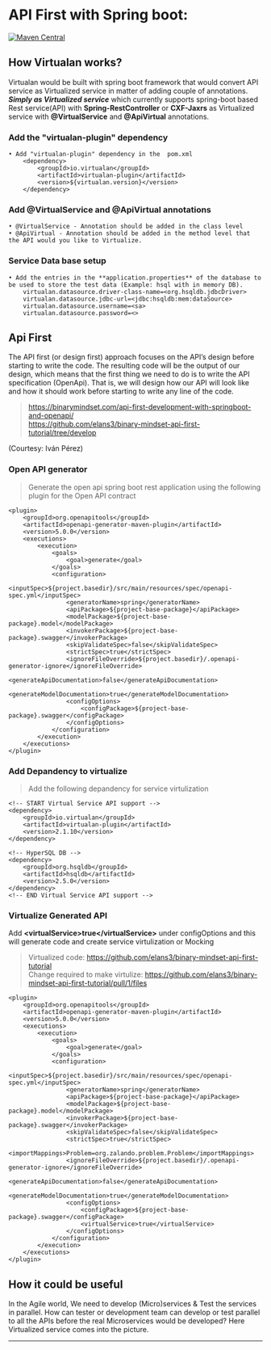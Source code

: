# API First with Spring boot:

[![Maven Central](https://img.shields.io/maven-central/v/io.virtualan/virtualan-plugin.svg?label=Maven%20Central)](https://search.maven.org/search?q=g:%22io.virtualan%22%20AND%20a:%22virtualan-plugin%22) 



## How Virtualan works? 
Virtualan would be built with spring boot  framework that would convert API service as Virtualized service in matter of adding couple of annotations. **_Simply as Virtualized service_** which currently supports spring-boot based Rest service(API) with **Spring-RestController** or **CXF-Jaxrs** as Virtualized service with **@VirtualService** and **@ApiVirtual** annotations.

### Add the "virtualan-plugin" dependency
	• Add "virtualan-plugin" dependency in the  pom.xml  
		<dependency>
			<groupId>io.virtualan</groupId>
			<artifactId>virtualan-plugin</artifactId>
			<version>${virtualan.version}</version>
		</dependency>
		

### Add @VirtualService and @ApiVirtual annotations
	• @VirtualService - Annotation should be added in the class level
	• @ApiVirtual - Annotation should be added in the method level that the API would you like to Virtualize.
	

### Service Data base setup
	• Add the entries in the **application.properties** of the database to be used to store the test data (Example: hsql with in memory DB).
		virtualan.datasource.driver-class-name=<org.hsqldb.jdbcDriver>
		virtualan.datasource.jdbc-url=<jdbc:hsqldb:mem:dataSource>
		virtualan.datasource.username=<sa>
		virtualan.datasource.password=<>
    
## Api First
The API first (or design first) approach focuses on the API’s design before starting to write the code. The resulting code will be the output of our design, which means that the first thing we need to do is to write the API specification (OpenApi). That is, we will design how our API will look like and how it should work before starting to write any line of the code. 


> https://binarymindset.com/api-first-development-with-springboot-and-openapi/ \
> https://github.com/elans3/binary-mindset-api-first-tutorial/tree/develop 

(Courtesy: Iván Pérez)

### Open API generator
> Generate the open api spring boot rest application using the following plugin for the Open API contract 

```mvn
<plugin>
    <groupId>org.openapitools</groupId>
    <artifactId>openapi-generator-maven-plugin</artifactId>
    <version>5.0.0</version>
    <executions>
        <execution>
            <goals>
                <goal>generate</goal>
            </goals>
            <configuration>
                <inputSpec>${project.basedir}/src/main/resources/spec/openapi-spec.yml</inputSpec>
                <generatorName>spring</generatorName>
                <apiPackage>${project-base-package}</apiPackage>
                <modelPackage>${project-base-package}.model</modelPackage>
                <invokerPackage>${project-base-package}.swagger</invokerPackage>
                <skipValidateSpec>false</skipValidateSpec>
                <strictSpec>true</strictSpec>
                <ignoreFileOverride>${project.basedir}/.openapi-generator-ignore</ignoreFileOverride>
                <generateApiDocumentation>false</generateApiDocumentation>
                <generateModelDocumentation>true</generateModelDocumentation>
                <configOptions>
                    <configPackage>${project-base-package}.swagger</configPackage>
                </configOptions>
            </configuration>
        </execution>
    </executions>
</plugin>
```

### Add Depandency to virtualize
> Add the following depandency for service virtulization

```mvn
<!-- START Virtual Service API support -->
<dependency>
    <groupId>io.virtualan</groupId>
    <artifactId>virtualan-plugin</artifactId>
    <version>2.1.10</version>
</dependency>

<!-- HyperSQL DB -->
<dependency>
    <groupId>org.hsqldb</groupId>
    <artifactId>hsqldb</artifactId>
    <version>2.5.0</version>
</dependency>
<!-- END Virtual Service API support -->
```

### Virtualize Generated API
Add **\<virtualService>true\</virtualService>** under configOptions and this will generate code and create service virtulization or Mocking
> Virtualized code: https://github.com/elans3/binary-mindset-api-first-tutorial \
> Change required to make virtulize: https://github.com/elans3/binary-mindset-api-first-tutorial/pull/1/files 
```mvn
<plugin>
    <groupId>org.openapitools</groupId>
    <artifactId>openapi-generator-maven-plugin</artifactId>
    <version>5.0.0</version>
    <executions>
        <execution>
            <goals>
                <goal>generate</goal>
            </goals>
            <configuration>
                <inputSpec>${project.basedir}/src/main/resources/spec/openapi-spec.yml</inputSpec>
                <generatorName>spring</generatorName>
                <apiPackage>${project-base-package}</apiPackage>
                <modelPackage>${project-base-package}.model</modelPackage>
                <invokerPackage>${project-base-package}.swagger</invokerPackage>
                <skipValidateSpec>false</skipValidateSpec>
                <strictSpec>true</strictSpec>
                <importMappings>Problem=org.zalando.problem.Problem</importMappings>
                <ignoreFileOverride>${project.basedir}/.openapi-generator-ignore</ignoreFileOverride>
                <generateApiDocumentation>false</generateApiDocumentation>
                <generateModelDocumentation>true</generateModelDocumentation>
                <configOptions>
                    <configPackage>${project-base-package}.swagger</configPackage>
                    <virtualService>true</virtualService>
                </configOptions>
            </configuration>
        </execution>
    </executions>
</plugin>
```

## **How it could be useful**
In the Agile world, We need to develop (Micro)services & Test the services in parallel. How can tester or development team can develop or test parallel to all the APIs before the real Microservices would be developed? Here Virtualized service comes into the picture.

------